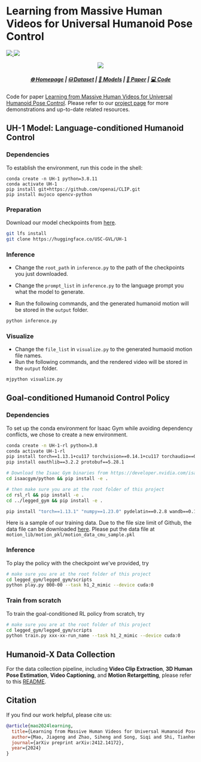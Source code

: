 # Learning from Massive Human Videos for Universal Humanoid Pose Control

<p align="left">
    <a href="https://img.shields.io/badge/PRs-Welcome-red">
        <img src="https://img.shields.io/badge/PRs-Welcome-red">
    </a>
    <a href="https://img.shields.io/github/last-commit/sihengz02/UH-1?color=green">
        <img src="https://img.shields.io/github/last-commit/sihengz02/UH-1?color=green">
    </a>
    <br/>
</p>
<div align="center">
<img src="./assets/teaser.png" ></img> 
</div>
<h5 align="center">
    <a href="https://usc-gvl.github.io/UH-1/">🌐 Homepage</a> | <a href="https://huggingface.co/datasets/USC-GVL/Humanoid-X">⛁ Dataset</a> | <a href="https://huggingface.co/USC-GVL/UH-1">🤗 Models</a> | <a href="https://arxiv.org/abs/2412.14172">📑 Paper</a> | <a href="https://github.com/sihengz02/UH-1">💻 Code</a>
</h5>

Code for paper [Learning from Massive Human Videos for Universal Humanoid Pose Control](https://arxiv.org/abs/2412.14172). Please refer to our [project page](https://usc-gvl.github.io/UH-1/) for more demonstrations and up-to-date related resources. 



## UH-1 Model: Language-conditioned Humanoid Control

### Dependencies

To establish the environment, run this code in the shell:
```shell
conda create -n UH-1 python=3.8.11
conda activate UH-1
pip install git+https://github.com/openai/CLIP.git
pip install mujoco opencv-python
```

### Preparation

Download our model checkpoints from [here](https://huggingface.co/USC-GVL/UH-1).

```bash
git lfs install
git clone https://huggingface.co/USC-GVL/UH-1
```

### Inference

- Change the `root_path` in `inference.py` to the path of the checkpoints you just downloaded.
- Change the `prompt_list` in `inference.py` to the language prompt you what the model to generate.

- Run the following commands, and the generated humanoid motion will be stored in the `output` folder.

```bash
python inference.py
```

### Visualize

- Change the `file_list` in `visualize.py` to the generated humaoid motion file names.
- Run the following commands, and the rendered video will be stored in the `output` folder.

```bash
mjpython visualize.py
```



## Goal-conditioned Humanoid Control Policy

### Dependencies

To set up the conda environment for Isaac Gym while avoiding dependency conflicts, we chose to create a new environment.

```bash
conda create -n UH-1-rl python=3.8
conda activate UH-1-rl
pip install torch==1.13.1+cu117 torchvision==0.14.1+cu117 torchaudio==0.13.1+cu117 -f https://download.pytorch.org/whl/torch_stable.html
pip install oauthlib==3.2.2 protobuf==5.28.1

# Download the Isaac Gym binaries from https://developer.nvidia.com/isaac-gym 
cd isaacgym/python && pip install -e .

# then make sure you are at the root folder of this project 
cd rsl_rl && pip install -e .
cd ../legged_gym && pip install -e .

pip install "torch==1.13.1" "numpy==1.23.0" pydelatin==0.2.8 wandb==0.17.5 tqdm opencv-python==4.10.0.84 ipdb pyfqmr==0.2.1 flask dill==0.3.8 gdown==5.2.0 pytorch_kinematics==0.7.4 easydict==1.13
```

Here is a sample of our training data. Due to the file size limit of Github, the data file can be downloaded [here](https://drive.google.com/drive/folders/1v6G6GsZZ41hg1CsUB6meU8QIDwqsDbN6?usp=sharing). 
Please put the data file at `motion_lib/motion_pkl/motion_data_cmu_sample.pkl`

### Inference

To play the policy with the checkpoint we've provided, try

```bash
# make sure you are at the root folder of this project 
cd legged_gym/legged_gym/scripts
python play.py 000-00 --task h1_2_mimic --device cuda:0
```

### Train from scratch

To train the goal-conditioned RL policy from scratch, try

```bash
# make sure you are at the root folder of this project 
cd legged_gym/legged_gym/scripts
python train.py xxx-xx-run_name --task h1_2_mimic --device cuda:0
```



## Humanoid-X Data Collection

For the data collection pipeline, including **Video Clip Extraction**, **3D Human Pose Estimation**, **Video Captioning**, and **Motion Retargetting**, please refer to this [README](https://github.com/sihengz02/UH-1/blob/main/README-Humanoid-X.md).



## Citation

If you find our work helpful, please cite us:

```bibtex
@article{mao2024learning,
  title={Learning from Massive Human Videos for Universal Humanoid Pose Control},
  author={Mao, Jiageng and Zhao, Siheng and Song, Siqi and Shi, Tianheng and Ye, Junjie and Zhang, Mingtong and Geng, Haoran and Malik, Jitendra and Guizilini, Vitor and Wang, Yue},
  journal={arXiv preprint arXiv:2412.14172},
  year={2024}
}
```

